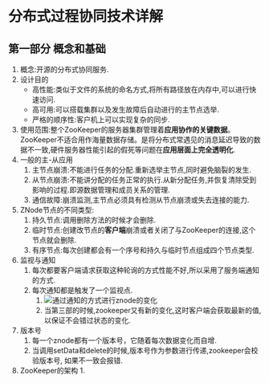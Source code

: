 # 分布式过程协同技术详解

## 第一部分 概念和基础

1. 概念:开源的分布式协同服务.
2. 设计目的
   - 高性能:类似于文件的系统的命名方式,将所有路径放在内存中,可以进行快速访问.
   - 高可用:可以搭载集群以及发生故障后自动进行的主节点选举.
   - 严格的顺序性:客户机上可以实现复杂的同步.
3. 使用范围:整个ZooKeeper的服务器集群管理着**应用协作的关键数据**。ZooKeeper不适合⽤作海量数据存储。是将分布式常遇见的消息延迟导致的数据不一致,硬件服务器性能引起的假死等问题在**应用层面上完全透明化**.
4. 一般的主-从应用
   1. 主节点崩溃:不能进行任务的分配.重新选举主节点,同时避免脑裂的发生.
   2. 从节点崩溃:不能讲分配的任务正常的执行.从新分配任务,并恢复清除受到影响的过程.即源数据管理和成员关系的管理.
   3. 通信故障:崩溃监测,主节点必须具有检测从节点崩溃或失去连接的能力.
5. ZNode节点的不同类型:
   1. 持久节点:调用删除方法的时候才会删除.
   2. 临时节点:创建改节点的**客户端**崩溃或者关闭了与ZooKeeper的连接,这个节点就会删除.
   3. 有序节点:每次创建都会有一个序号和持久与临时节点组成四个节点类型.
6. 监视与通知
   1. 每次都要客户端请求获取这种轮询的方式性能不好,所以采用了服务端通知的方式.
   2. 每次通知都是触发了一个监视点.
      1. ![通过通知的方式进行znode的变化](D:\develop\GitHub\project\outstanding\typora\picture\zookeeper\通过通知的方式进行znode的变化.png)
      2. 当第三部的时候,zookeeper又有新的变化,这时客户端会获取最新的值,以保证不会错过状态的变化.
7. 版本号
   1. 每⼀个znode都有⼀个版本号，它随着每次数据变化⽽⾃增.
   2. 当调用setData和delete的时候,版本号作为参数进行传递,zookeeper会校验版本号, 如果不一致会报错.
8. ZooKeeper的架构
   1. 